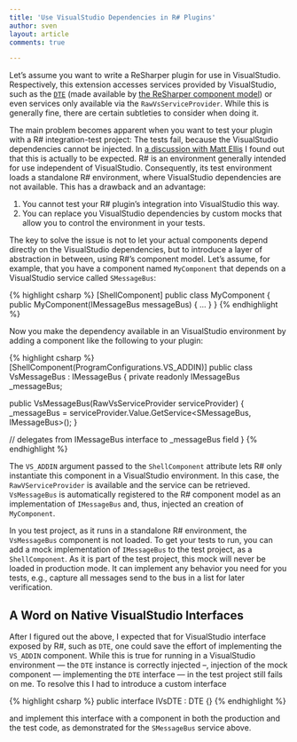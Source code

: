 ```yaml
---
title: 'Use VisualStudio Dependencies in R# Plugins'
author: sven
layout: article
comments: true

---
```


Let&#8217;s assume you want to write a ReSharper plugin for use in VisualStudio. Respectively, this extension accesses services provided by VisualStudio, such as the <a href="http://msdn.microsoft.com/en-us/library/vstudio/envdte.dte.aspx" target="_blank"><code>DTE</code></a> (made available by <a href="http://confluence.jetbrains.com/display/NETCOM/2.02+Component+Model+%28R8%29" target="_blank">the ReSharper component model</a>) or even services only available via the `RawVsServiceProvider`. While this is generally fine, there are certain subtleties to consider when doing it.

<!--more-->

The main problem becomes apparent when you want to test your plugin with a R# integration-test project: The tests fail, because the VisualStudio dependencies cannot be injected. In <a href="http://devnet.jetbrains.com/thread/450709?tstart=0" target="_blank">a discussion with Matt Ellis</a> I found out that this is actually to be expected. R# is an environment generally intended for use independent of VisualStudio. Consequently, its test environment loads a standalone R# environment, where VisualStudio dependencies are not available. This has a drawback and an advantage:

  1. You cannot test your R# plugin&#8217;s integration into VisualStudio this way.
  2. You can replace you VisualStudio dependencies by custom mocks that allow you to control the environment in your tests.

The key to solve the issue is not to let your actual components depend directly on the VisualStudio dependencies, but to introduce a layer of abstraction in between, using R#&#8217;s component model. Let&#8217;s assume, for example, that you have a component named `MyComponent` that depends on a VisualStudio service called `SMessageBus`:

{% highlight csharp %}
[ShellComponent]
public class MyComponent
{
  public MyComponent(IMessageBus messageBus) { ... }
}
{% endhighlight %}

Now you make the dependency available in an VisualStudio environment by adding a component like the following to your plugin:

{% highlight csharp %}
[ShellComponent(ProgramConfigurations.VS_ADDIN)]
public class VsMessageBus : IMessageBus
{
  private readonly IMessageBus _messageBus;

  public VsMessageBus(RawVsServiceProvider serviceProvider)
  {
    _messageBus = serviceProvider.Value.GetService<SMessageBus, IMessageBus>();
  }

  // delegates from IMessageBus interface to _messageBus field
}
{% endhighlight %}

The `VS_ADDIN` argument passed to the `ShellComponent` attribute lets R# only instantiate this component in a VisualStudio environment. In this case, the `RawVServiceProvider` is available and the service can be retrieved. `VsMessageBus` is automatically registered to the R# component model as an implementation of `IMessageBus` and, thus, injected an creation of `MyComponent`.

In you test project, as it runs in a standalone R# environment, the `VsMessageBus` component is not loaded. To get your tests to run, you can add a mock implementation of `IMessageBus` to the test project, as a `ShellComponent`. As it is part of the test project, this mock will never be loaded in production mode. It can implement any behavior you need for you tests, e.g., capture all messages send to the bus in a list for later verification.

## A Word on Native VisualStudio Interfaces

After I figured out the above, I expected that for VisualStudio interface exposed by R#, such as `DTE`, one could save the effort of implementing the `VS_ADDIN` component. While this is true for running in a VisualStudio environment &#8212; the `DTE` instance is correctly injected &#8211;, injection of the mock component &#8212; implementing the `DTE` interface &#8212; in the test project still fails on me. To resolve this I had to introduce a custom interface

{% highlight csharp %}
public interface IVsDTE : DTE {}
{% endhighlight %}

and implement this interface with a component in both the production and the test code, as demonstrated for the `SMessageBus` service above.